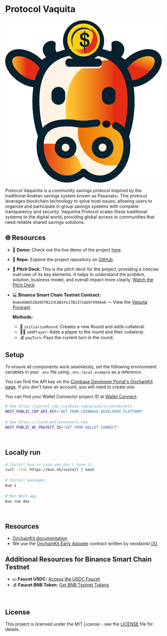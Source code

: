 # Protocol Vaquita

![Texto alternativo](/vaquina.png)

Protocol Vaquinha is a community savings protocol inspired by the traditional Andean savings system known as Pasanaku. This protocol leverages blockchain technology to solve trust issues, allowing users to organize and participate in group savings systems with complete transparency and security. Vaquinha Protocol scales these traditional systems to the digital world, providing global access to communities that need reliable shared savings solutions.

## 🌐 Resources

- 🚀 **Demo:** Check out the live demo of the project [here](https://vaquita-fi-bsc.vercel.app/)
- 📂 **Repo:** Explore the project repository on [GitHub](https://github.com/Vaquita-Fi/vaquita-bsc).
- 🎥 **Pitch Deck:** This is the pitch deck for the project, providing a concise overview of its key elements. It helps to understand the problem, solution, business model, and overall impact more clearly. [Watch the Pitch Deck](https://www.loom.com/share/7eeb25ece45e45e084f13e8f811739fb?sid=8cba32ec-3d0e-4b07-b9e2-6b18b154a9a9)
- 💻 **Binance Smart Chain Testnet Contract:** `0xAe49A6520205fB223CAB1Fe17B1373ab979946e0` — View the [Vaquita Program](https://testnet.bscscan.com/address/0xAe49A6520205fB223CAB1Fe17B1373ab979946e0).

  **Methods:**

  - 🏁 `initializeRound`: Creates a new Round and adds collateral.
  - 🙋‍♂️ `addPlayer`: Adds a player to the round and their collateral.
  - 💰 `payTurn`: Pays the current turn in the round.

## Setup

To ensure all components work seamlessly, set the following environment variables in your `.env` file using `.env.local.example` as a reference.

You can find the API key on the [Coinbase Developer Portal's OnchainKit page](https://portal.cdp.coinbase.com/products/onchainkit). If you don't have an account, you will need to create one.

You can find your Wallet Connector project ID at [Wallet Connect](https://cloud.walletconnect.com).

```sh
# See https://portal.cdp.coinbase.com/products/onchainkit
NEXT_PUBLIC_CDP_API_KEY="GET_FROM_COINBASE_DEVELOPER_PLATFORM"

# See https://cloud.walletconnect.com
NEXT_PUBLIC_WC_PROJECT_ID="GET_FROM_WALLET_CONNECT"
```

<br />

## Locally run

```sh
# Install bun in case you don't have it
curl -fsSL https://bun.sh/install | bash

# Install packages
bun i

# Run Next app
bun run dev
```

<br />

## Resources

- [OnchainKit documentation](https://onchainkit.xyz)
- We use the [OnchainKit Early Adopter](https://github.com/neodaoist/onchainkit-early-adopter) contract written by neodaoist [[X]](https://x.com/neodaoist)

## Additional Resources for Binance Smart Chain Testnet

- 💵 **Faucet USDC:** [Access the USDC Faucet](https://testnet.bscscan.com/token/0x4b8eed87b61023f5beccebd2868c058fee6b7ac7?a=0x711ff445c1931a7899238b1626eba589195e1c3c#writeContract)
- 💰 **Faucet BNB Token:** [Get BNB Testnet Tokens](https://www.bnbchain.org/en/testnet-faucet)

<br />

## License

This project is licensed under the MIT License - see the [LICENSE](LICENSE) file for details.
